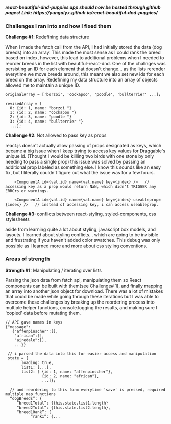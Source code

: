 <h5> react-beautiful-dnd-puppies app should now be hosted through github pages! Link: https://yungalyx.github.io/react-beautiful-dnd-puppies/ </h5>

<h3> Challenges I ran into and how I fixed them </h3>

**Challenge #1**: Redefining data structure
<p> When I made the fetch call from the API, I had initially stored the data (dog breeds) into an array. This made the most sense as I could rank the breed based on index, however, this lead to additional problems when I needed to reorder breeds in the list with beautiful-react-dnd. One of the challnges was persisting an ID for each <Draggable> element that doesn't change... as the lists rerender everytime we move breeds around, this meant we also set new ids for each breed on the array. Redefining my data structure into an array of objects allowed me to maintain a unique ID. </p>
    
    originalArray = ['borzoi', 'cockapoo', 'poodle', 'bullterrier' ...];

    revisedArray = [
      0: {id: 1, name: "borzoi "}
      1: {id: 2, name: "cockapoo "}
      2: {id: 3, name: "poodle "}
      3: {id: 4, name: "bullterrier "}
      ...];

**Challenge #2**: Not allowed to pass key as props
 <p> react.js doesn't actually allow passing of props designated as keys, which became a big issue when I keep trying to access key values for Draggable's unique id. (Thought I would be killling two birds with one stone by only needing to pass a single prop) this issue was solved by passing an additional prop labeled as something else. I know this sounds like an easy fix, but I literally couldn't figure out what the issue was for a few hours. 
 </p>
 
        <ComponentA id={val.id} name={val.name} key={index} />   // accessing key as a prop would return NaN, which didn't TRIGGER any ERROrs or warnings.
        
        <ComponentA id={val.id} name={val.name} key={index} useableprop={index} />   // instead of accessing key, i can access useableprop.
        
 **Challenge #3:** conflicts between react-styling, styled-components, css stylesheets
<p> aside from learning quite a lot about styling, javascript box models, and layouts. I learned about styling conflicts... which are going to be invisible and frustrating if you haven't added color swatches. This debug was only possible as I learned more and more about css styling conventions. </p>

<h3> Areas of strength </h3> 

**Strength #1:** Manipulating / iterating over lists
<p> Parsing the json data from fetch api, manipulating them so React components can be built with them(see Challenge# 1), and finally mapping an array into another json object for download. There was a lot of mistakes that could be made while going through these iterations but I was able to overcome these challenges by breaking up the reordering process into multiple helper functions, console.logging the results, and making sure I 'copied' data before mutating them. </p>

    // API gave names in keys
    {"message":
       {"affenpinscher":[],
        "african":[],
        "airedale":[],
        ...}}
        
     // i parsed the data into this for easier access and manipulation
     state = {
           loading: true, 
           list1: [...],
           list2: [ {id: 1, name: "affenpinscher"},
                    {id: 2, name: "african"},
                    ...]};
                    
      // and reordering to this form everytime 'save' is pressed, required multiple map functions
      “dogBreeds”: {
         “breed1Total”: {this.state.list1.length}
         “breed2Total”: {this.state.list2.length},
         “breed1Rank”: { 
               “rank1”: {...
     

